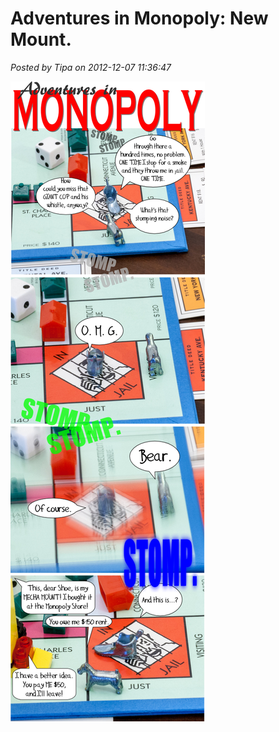 # Adventures in Monopoly: New Mount.

*Posted by Tipa on 2012-12-07 11:36:47*

[![](../uploads/2012/12/aim-mount.png "Adventures in Monopoly: A New Mount")](../uploads/2012/12/aim-mount.png)
